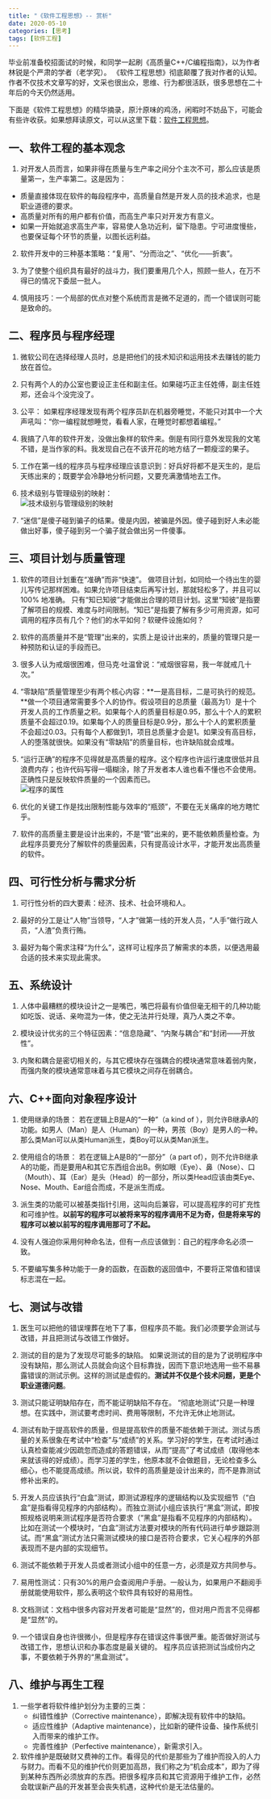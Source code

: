 ```yaml
---
title: "《软件工程思想》-- 赏析"
date: 2020-05-10
categories: [思考]
tags: [软件工程]
---
```


毕业前准备校招面试的时候，和同学一起刷《高质量C++/C编程指南》，以为作者林锐是个严肃的学者（老学究）。
《软件工程思想》彻底颠覆了我对作者的认知。作者不仅技术文章写的好，文采也很出众，思维、行为都很活跃，很多思想在二十年后的今天仍然适用。

下面是《软件工程思想》的精华摘录，原汁原味的鸡汤，闲暇时不妨品下，可能会有些许收获。如果想拜读原文，可以从这里下载：[软件工程思想](https://github.com/sigusr1/blog_assets/tree/master/books/tech/%E8%BD%AF%E4%BB%B6%E5%B7%A5%E7%A8%8B%E6%80%9D%E6%83%B3)。


## 一、软件工程的基本观念

1. 对开发人员而言，如果非得在质量与生产率之间分个主次不可，那么应该是质量第一，生产率第二。这是因为：  
  - 质量直接体现在软件的每段程序中，高质量自然是开发人员的技术追求，也是职业道德的要求。
  - 高质量对所有的用户都有价值，而高生产率只对开发方有意义。
  - 如果一开始就追求高生产率，容易使人急功近利，留下隐患。宁可进度慢些，也要保证每个环节的质量，以图长远利益。

2. 软件开发中的三种基本策略：“复用”、“分而治之”、“优化——折衷”。  

3. 为了使整个组织具有最好的战斗力，我们要重用几个人，照顾一些人，在万不得已的情况下委屈一批人。  

4. 慎用技巧：一个局部的优点对整个系统而言是微不足道的，而一个错误则可能是致命的。  

## 二、程序员与程序经理

1. 微软公司在选择经理人员时，总是把他们的技术知识和运用技术去赚钱的能力放在首位。  

2. 只有两个人的办公室也要设正主任和副主任。如果碰巧正主任姓傅，副主任姓郑，还会斗个没完没了。  

3. 公平： 如果程序经理发现有两个程序员趴在机器旁睡觉，不能只对其中一个大声吼叫：“你一编程就想睡觉，看看人家，在睡觉时都想着编程。”  

4. 我搞了八年的软件开发，没做出象样的软件来。倒是有同行意外发现我的文笔不错，是当作家的料。我发现自己在不该开花的地方结了一颗瘦涩的果子。

5. 工作在第一线的程序员与程序经理应该意识到：好兵好将都不是天生的，是后天练出来的；既要学会冷静地分析问题，又要充满激情地去工作。  

6. 技术级别与管理级别的映射：  
![技术级别与管理级别的映射](/2020-05-10-software_project/tech_manager_level_map.png?raw=true)

7. “迷信”是傻子碰到骗子的结果。傻是内因，被骗是外因。傻子碰到好人未必能做出好事，傻子碰到另一个骗子就会做出另一件傻事。

## 三、项目计划与质量管理

1. 软件的项目计划重在“准确”而非“快速”。 做项目计划，如同给一个待出生的婴儿写传记那样困难。如果允许项目结束后再写计划，那就轻松多了，并且可以100% 地准确。 只有“知已知彼”才能做出合理的项目计划。这里“知彼”是指要了解项目的规模、难度与时间限制。“知已”是指要了解有多少可用资源，如可调用的程序员有几个？他们的水平如何？软硬件设施如何？  

2. 软件的高质量并不是“管理”出来的，实质上是设计出来的，质量的管理只是一种预防和认证的手段而已。  

3. 很多人认为戒烟很困难，但马克·吐温曾说：“戒烟很容易，我一年就戒几十次。”  


4. “零缺陷”质量管理至少有两个核心内容：**一是高目标，二是可执行的规范。**做一个项目通常需要多个人的协作。假设项目的总质量（最高为1）是十个开发人员的工作质量之积。如果每个人的质量目标是0.95，那么十个人的累积质量不会超过0.19。如果每个人的质量目标是0.9分，那么十个人的累积质量不会超过0.03。只有每个人都做到1，项目总质量才会是1。如果没有高目标，人的堕落就很快。如果没有“零缺陷”的质量目标，也许缺陷就会成堆。  


5. “运行正确”的程序不见得就是高质量的程序。这个程序也许运行速度很低并且浪费内存；也许代码写得一塌糊涂，除了开发者本人谁也看不懂也不会使用。正确性只是反映软件质量的一个因素而已。  
![程序的属性](/2020-05-10-software_project/software_property.png?raw=true)

6. 优化的关键工作是找出限制性能与效率的“瓶颈”，不要在无关痛痒的地方瞎忙乎。  


7. 软件的高质量主要是设计出来的，不是“管”出来的，更不能依赖质量检查。为此程序员要充分了解软件的质量因素，只有提高设计水平，才能开发出高质量的软件。

## 四、可行性分析与需求分析

1. 可行性分析的四大要素：经济、技术、社会环境和人。

2. 最好的分工是让“人物”当领导，“人才”做第一线的开发人员，“人手”做行政人员，“人渣”负责行贿。  

3. 最好为每个需求注释“为什么”，这样可让程序员了解需求的本质，以便选用最合适的技术来实现此需求。

## 五、系统设计

1. 人体中最糟糕的模块设计之一是嘴巴，嘴巴将最有价值但毫无相干的几种功能如吃饭、说话、亲吻混为一体，使之无法并行处理，真乃人类之不幸。  

2. 模块设计优劣的三个特征因素：“信息隐藏”、“内聚与耦合”和“封闭——开放性”。  

3. 内聚和耦合是密切相关的，与其它模块存在强耦合的模块通常意味着弱内聚，而强内聚的模块通常意味着与其它模块之间存在弱耦合。  

## 六、C++面向对象程序设计

1. 使用继承的场景： 若在逻辑上B是A的“一种”（a kind of ），则允许B继承A的功能。如男人（Man）是人（Human）的一种，男孩（Boy）是男人的一种。那么类Man可以从类Human派生，类Boy可以从类Man派生。  

2. 使用组合的场景： 若在逻辑上A是B的“一部分”（a part of），则不允许B继承A的功能，而是要用A和其它东西组合出B。例如眼（Eye）、鼻（Nose）、口（Mouth）、耳（Ear）是头（Head）的一部分，所以类Head应该由类Eye、Nose、Mouth、Ear组合而成，不是派生而成。  

3. 派生类的功能可以被基类指针引用，这叫向后兼容，可以提高程序的可扩充性和可维护性。**以前写的程序可以被将来写的程序调用不足为奇，但是将来写的程序可以被以前写的程序调用那可了不起。**  

4. 没有人强迫你采用何种命名法，但有一点应该做到：自己的程序命名必须一致。  

5. 不要编写集多种功能于一身的函数，在函数的返回值中，不要将正常值和错误标志混在一起。  

## 七、测试与改错

1. 医生可以把他的错误埋葬在地下了事，但程序员不能。我们必须要学会测试与改错，并且把测试与改错工作做好。  

2. 测试的目的是为了发现尽可能多的缺陷。 如果说测试的目的是为了说明程序中没有缺陷，那么测试人员就会向这个目标靠拢，因而下意识地选用一些不易暴露错误的测试示例。这样的测试是虚假的。**测试并不仅是个技术问题，更是个职业道德问题**。  

3. 测试只能证明缺陷存在，而不能证明缺陷不存在。 “彻底地测试”只是一种理想。在实践中，测试要考虑时间、费用等限制，不允许无休止地测试。  

4. 测试有助于提高软件的质量，但是提高软件的质量不能依赖于测试。测试与质量的关系很象在考试中“检查”与“成绩”的关系。学习好的学生，在考试时通过认真检查能减少因疏忽而造成的答题错误，从而“提高”了考试成绩（取得他本来就该得的好成绩）。而学习差的学生，他原本就不会做题目，无论检查多么细心，也不能提高成绩。所以说，软件的高质量是设计出来的，而不是靠测试修补出来的。  

5. 开发人员应该执行“白盒”测试，即测试源程序的逻辑结构以及实现细节（“白盒”是指看得见程序的内部结构）。而独立测试小组应该执行“黑盒”测试，即按照规格说明来测试程序是否符合要求（“黑盒”是指看不见程序的内部结构）。比如在测试一个模块时，“白盒”测试方法要对模块的所有代码进行单步跟踪测试。而“黑盒”测试方法只需测试模块的接口是否符合要求，它关心程序的外部表现而不是内部的实现细节。  

6. 测试不能依赖于开发人员或者测试小组中的任意一方，必须是双方共同参与。  

32. 易用性测试：只有30%的用户会查阅用户手册。一般认为，如果用户不翻阅手册就能使用软件，那么表明这个软件具有较好的易用性。  

33. 文档测试：文档中很多内容对开发者可能是“显然”的，但对用户而言不见得都是“显然”的。  

34. 一个错误自身也许很微小，但是程序存在错误这件事很严重。能否做好测试与改错工作，思想认识和办事态度是最关键的。 程序员应该把测试当成份内之事，不要依赖于外界的“黑盒测试”。  

## 八、维护与再生工程

1. 一些学者将软件维护划分为主要的三类：
   - 纠错性维护（Corrective maintenance），即解决现有软件中的缺陷。
   - 适应性维护（Adaptive maintenance），比如新的硬件设备、操作系统引入而带来的维护工作。
   - 完善性维护（Perfective maintenance），新需求引入。
2. 软件维护是既破财又费神的工作。看得见的代价是那些为了维护而投入的人力与财力。而看不见的维护代价则更加高昂，我们称之为“机会成本”，即为了得到某种东西所必须放弃的东西。把很多程序员和其它资源用于维护工作，必然会耽误新产品的开发甚至会丧失机遇，这种代价是无法估量的。
